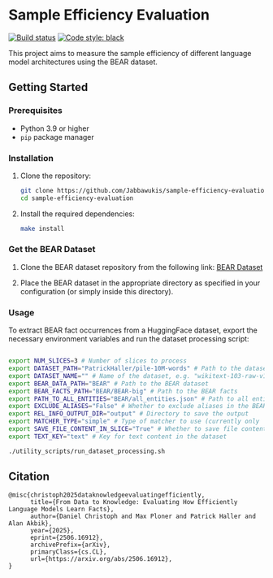 # Sample Efficiency Evaluation

[![Build status](https://img.shields.io/github/actions/workflow/status/Jabbawukis/sample_efficiency_evaluation/test.yml?logo=github&label=Tests)](https://github.com/Jabbawukis/sample_efficiency_evaluation/actions)
[![Code style: black](https://img.shields.io/badge/Code%20style-black-000000.svg)](https://github.com/psf/black)

This project aims to measure the sample efficiency of different language model architectures using the BEAR dataset.

## Getting Started

### Prerequisites

- Python 3.9 or higher
- `pip` package manager

### Installation

1. Clone the repository:
    ```bash
    git clone https://github.com/Jabbawukis/sample-efficiency-evaluation.git
    cd sample-efficiency-evaluation
    ```

2. Install the required dependencies:
    ```bash
    make install
    ```

### Get the BEAR Dataset

1. Clone the BEAR dataset repository from the following link: [BEAR Dataset](https://github.com/lm-pub-quiz/BEAR)

2. Place the BEAR dataset in the appropriate directory as specified in your configuration (or simply inside this directory).

### Usage

To extract BEAR fact occurrences from a HuggingFace dataset,
export the necessary environment variables and run the dataset processing script:

```bash

export NUM_SLICES=3 # Number of slices to process
export DATASET_PATH="PatrickHaller/pile-10M-words" # Path to the dataset
export DATASET_NAME="" # Name of the dataset, e.g. "wikitext-103-raw-v1" from Salesforce/wikitext (optional, can be left empty)
export BEAR_DATA_PATH="BEAR" # Path to the BEAR dataset
export BEAR_FACTS_PATH="BEAR/BEAR-big" # Path to the BEAR facts
export PATH_TO_ALL_ENTITIES="BEAR/all_entities.json" # Path to all entities in the BEAR dataset
export EXCLUDE_ALIASES="False" # Whether to exclude aliases in the BEAR dataset
export REL_INFO_OUTPUT_DIR="output" # Directory to save the output
export MATCHER_TYPE="simple" # Type of matcher to use (currently only 'simple' is supported)
export SAVE_FILE_CONTENT_IN_SLICE="True" # Whether to save file content in each slice
export TEXT_KEY="text" # Key for text content in the dataset

./utility_scripts/run_dataset_processing.sh
```

## Citation
```
@misc{christoph2025dataknowledgeevaluatingefficiently,
      title={From Data to Knowledge: Evaluating How Efficiently Language Models Learn Facts}, 
      author={Daniel Christoph and Max Ploner and Patrick Haller and Alan Akbik},
      year={2025},
      eprint={2506.16912},
      archivePrefix={arXiv},
      primaryClass={cs.CL},
      url={https://arxiv.org/abs/2506.16912}, 
}
```
